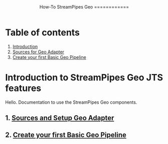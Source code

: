 <header>
How-To StreamPipes Geo
============
</header>
<main>

# Table of contents
1. [Introduction](#introduction)
2. [Sources for Geo Adapter](##adapter)
3. [Create your first Basic Geo Pipeline](#paragraph2)


# Introduction to StreamPipes Geo JTS features <a name="introduction"></a>

Hello. Documentation to use the StreamPipes Geo components.


## 1. [Sources and Setup Geo Adapter](docs/geo-adapter.md) <a name="adapter"></a>

## 2. [Create your first Basic Geo Pipeline](docs/geo-basic-pe.md)

</main>
